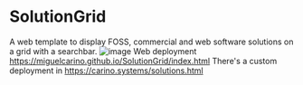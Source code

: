 # SolutionGrid
A web template to display FOSS, commercial and web software solutions on a grid with a searchbar.
![image](https://github.com/MiguelCarino/SolutionGrid/assets/6355310/a0533a38-3abc-4125-bb7f-5b4a3319c740)
Web deployment
https://miguelcarino.github.io/SolutionGrid/index.html
There's a custom deployment in
https://carino.systems/solutions.html
